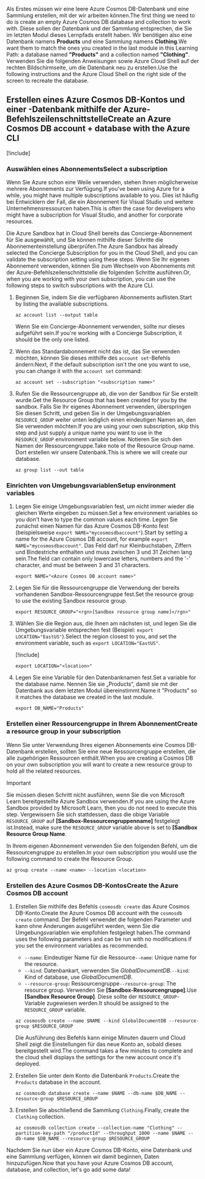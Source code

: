 <span data-ttu-id="fdf8c-101">Als Erstes müssen wir eine leere Azure Cosmos DB-Datenbank und eine Sammlung erstellen, mit der wir arbeiten können.</span><span class="sxs-lookup"><span data-stu-id="fdf8c-101">The first thing we need to do is create an empty Azure Cosmos DB database and collection to work with.</span></span> <span data-ttu-id="fdf8c-102">Diese sollen der Datenbank und der Sammlung entsprechen, die Sie im letzten Modul dieses Lernpfads erstellt haben. Wir benötigen also eine Datenbank namens **Products** und eine Sammlung namens **Clothing**.</span><span class="sxs-lookup"><span data-stu-id="fdf8c-102">We want them to match the ones you created in the last module in this Learning Path: a database named **"Products"** and a collection named **"Clothing"**.</span></span> <span data-ttu-id="fdf8c-103">Verwenden Sie die folgenden Anweisungen sowie Azure Cloud Shell auf der rechten Bildschirmseite, um die Datenbank neu zu erstellen.</span><span class="sxs-lookup"><span data-stu-id="fdf8c-103">Use the following instructions and the Azure Cloud Shell on the right side of the screen to recreate the database.</span></span>

## <a name="create-an-azure-cosmos-db-account--database-with-the-azure-cli"></a><span data-ttu-id="fdf8c-104">Erstellen eines Azure Cosmos DB-Kontos und einer -Datenbank mithilfe der Azure-Befehlszeilenschnittstelle</span><span class="sxs-lookup"><span data-stu-id="fdf8c-104">Create an Azure Cosmos DB account + database with the Azure CLI</span></span>

[!include[](../../../includes/azure-sandbox-activate.md)]

### <a name="select-a-subscription"></a><span data-ttu-id="fdf8c-105">Auswählen eines Abonnements</span><span class="sxs-lookup"><span data-stu-id="fdf8c-105">Select a subscription</span></span>

<span data-ttu-id="fdf8c-106">Wenn Sie Azure schon eine Weile verwenden, stehen Ihnen möglicherweise mehrere Abonnements zur Verfügung.</span><span class="sxs-lookup"><span data-stu-id="fdf8c-106">If you've been using Azure for a while, you might have multiple subscriptions available to you.</span></span> <span data-ttu-id="fdf8c-107">Dies ist häufig bei Entwicklern der Fall, die ein Abonnement für Visual Studio und weitere Unternehmensressourcen haben.</span><span class="sxs-lookup"><span data-stu-id="fdf8c-107">This is often the case for developers who might have a subscription for Visual Studio, and another for corporate resources.</span></span>

<span data-ttu-id="fdf8c-108">Die Azure Sandbox hat in Cloud Shell bereits das Concierge-Abonnement für Sie ausgewählt, und Sie können mithilfe dieser Schritte die Abonnementeinstellung überprüfen.</span><span class="sxs-lookup"><span data-stu-id="fdf8c-108">The Azure Sandbox has already selected the Concierge Subscription for you in the Cloud Shell, and you can validate the subscription setting using these steps.</span></span> <span data-ttu-id="fdf8c-109">Wenn Sie Ihr eigenes Abonnement verwenden, können Sie zum Wechseln von Abonnements mit der Azure-Befehlszeilenschnittstelle die folgenden Schritte ausführen.</span><span class="sxs-lookup"><span data-stu-id="fdf8c-109">Or, when you are working with your own subscription, you can use the following steps to switch subscriptions with the Azure CLI.</span></span>

1. <span data-ttu-id="fdf8c-110">Beginnen Sie, indem Sie die verfügbaren Abonnements auflisten.</span><span class="sxs-lookup"><span data-stu-id="fdf8c-110">Start by listing the available subscriptions.</span></span>

    ```azurecli
    az account list --output table
    ```

   <span data-ttu-id="fdf8c-111">Wenn Sie ein Concierge-Abonnement verwenden, sollte nur dieses aufgeführt sein.</span><span class="sxs-lookup"><span data-stu-id="fdf8c-111">If you're working with a Concierge Subscription, it should be the only one listed.</span></span>

1. <span data-ttu-id="fdf8c-112">Wenn das Standardabonnement nicht das ist, das Sie verwenden möchten, können Sie dieses mithilfe des `account set`-Befehls ändern:</span><span class="sxs-lookup"><span data-stu-id="fdf8c-112">Next, if the default subscription isn't the one you want to use, you can change it with the `account set` command:</span></span>

    ```azurecli
    az account set --subscription "<subscription name>"
    ```
    
1. <span data-ttu-id="fdf8c-113">Rufen Sie die Ressourcengruppe ab, die von der Sandbox für Sie erstellt wurde.</span><span class="sxs-lookup"><span data-stu-id="fdf8c-113">Get the Resource Group that has been created for you by the sandbox.</span></span> <span data-ttu-id="fdf8c-114">Falls Sie Ihr eigenes Abonnement verwenden, überspringen Sie diesen Schritt, und geben Sie in der Umgebungsvariablen `RESOURCE_GROUP` weiter unten lediglich einen eindeutigen Namen an, den Sie verwenden möchten.</span><span class="sxs-lookup"><span data-stu-id="fdf8c-114">If you are using your own subscription, skip this step and just supply a unique name you want to use in the `RESOURCE_GROUP` environment variable below.</span></span> <span data-ttu-id="fdf8c-115">Notieren Sie sich den Namen der Ressourcengruppe.</span><span class="sxs-lookup"><span data-stu-id="fdf8c-115">Take note of the Resource Group name.</span></span> <span data-ttu-id="fdf8c-116">Dort erstellen wir unsere Datenbank.</span><span class="sxs-lookup"><span data-stu-id="fdf8c-116">This is where we will create our database.</span></span>

    ```azurecli
    az group list --out table
    ```
### <a name="setup-environment-variables"></a><span data-ttu-id="fdf8c-117">Einrichten von Umgebungsvariablen</span><span class="sxs-lookup"><span data-stu-id="fdf8c-117">Setup environment variables</span></span>

1. <span data-ttu-id="fdf8c-118">Legen Sie einige Umgebungsvariablen fest, um nicht immer wieder die gleichen Werte eingeben zu müssen.</span><span class="sxs-lookup"><span data-stu-id="fdf8c-118">Set a few environment variables so you don't have to type the common values each time.</span></span> <span data-ttu-id="fdf8c-119">Legen Sie zunächst einen Namen für das Azure Cosmos DB-Konto fest (beispielsweise `export NAME="mycosmosdbaccount"`).</span><span class="sxs-lookup"><span data-stu-id="fdf8c-119">Start by setting a name for the Azure Cosmos DB account, for example `export NAME="mycosmosdbaccount"`.</span></span> <span data-ttu-id="fdf8c-120">Das Feld darf nur Kleinbuchstaben, Ziffern und Bindestriche enthalten und muss zwischen 3 und 31 Zeichen lang sein.</span><span class="sxs-lookup"><span data-stu-id="fdf8c-120">The field can contain only lowercase letters, numbers and the '-' character, and must be between 3 and 31 characters.</span></span>

    ```azurecli
    export NAME="<Azure Cosmos DB account name>"
    ```

1. <span data-ttu-id="fdf8c-121">Legen Sie für die Ressourcengruppe die Verwendung der bereits vorhandenen Sandbox-Ressourcengruppe fest.</span><span class="sxs-lookup"><span data-stu-id="fdf8c-121">Set the resource group to use the existing Sandbox resource group.</span></span>

    ```azurecli
    export RESOURCE_GROUP="<rgn>[Sandbox resource group name]</rgn>"
    ```

1. <span data-ttu-id="fdf8c-122">Wählen Sie die Region aus, die Ihnen am nächsten ist, und legen Sie die Umgebungsvariable entsprechen fest (Beispiel: `export LOCATION="EastUS"`).</span><span class="sxs-lookup"><span data-stu-id="fdf8c-122">Select the region closest to you, and set the environment variable, such as `export LOCATION="EastUS"`.</span></span>

    [!include[](../../../includes/azure-sandbox-regions-first-mention-note.md)]

    ```azurecli
    export LOCATION="<location>"
    ```

1. <span data-ttu-id="fdf8c-123">Legen Sie eine Variable für den Datenbanknamen fest.</span><span class="sxs-lookup"><span data-stu-id="fdf8c-123">Set a variable for the database name.</span></span> <span data-ttu-id="fdf8c-124">Nennen Sie sie „Products“, damit sie mit der Datenbank aus dem letzten Modul übereinstimmt.</span><span class="sxs-lookup"><span data-stu-id="fdf8c-124">Name it "Products" so it matches the database we created in the last module.</span></span>

    ```azurecli
    export DB_NAME="Products"
    ```

### <a name="create-a-resource-group-in-your-subscription"></a><span data-ttu-id="fdf8c-125">Erstellen einer Ressourcengruppe in Ihrem Abonnement</span><span class="sxs-lookup"><span data-stu-id="fdf8c-125">Create a resource group in your subscription</span></span>

<span data-ttu-id="fdf8c-126">Wenn Sie unter Verwendung Ihres eigenen Abonnements eine Cosmos DB-Datenbank erstellen, sollten Sie eine neue Ressourcengruppe erstellen, die alle zugehörigen Ressourcen enthält.</span><span class="sxs-lookup"><span data-stu-id="fdf8c-126">When you are creating a Cosmos DB on your own subscription you will want to create a new resource group to hold all the related resources.</span></span>

> [!IMPORTANT]
> <span data-ttu-id="fdf8c-127">Sie müssen diesen Schritt nicht ausführen, wenn Sie die von Microsoft Learn bereitgestellte Azure Sandbox verwenden.</span><span class="sxs-lookup"><span data-stu-id="fdf8c-127">If you are using the Azure Sandbox provided by Microsoft Learn, then you do not need to execute this step.</span></span> <span data-ttu-id="fdf8c-128">Vergewissern Sie sich stattdessen, dass die obige Variable `RESOURCE_GROUP` auf **<rgn>[Sandbox-Ressourcengruppenname]</rgn>** festgelegt ist.</span><span class="sxs-lookup"><span data-stu-id="fdf8c-128">Instead, make sure the `RESOURCE_GROUP` variable above is set to **<rgn>[Sandbox Resource Group Name</rgn>**.</span></span>

<span data-ttu-id="fdf8c-129">In Ihrem eigenen Abonnement verwenden Sie den folgenden Befehl, um die Ressourcengruppe zu erstellen.</span><span class="sxs-lookup"><span data-stu-id="fdf8c-129">In your own subscription you would use the following command to create the Resource Group.</span></span> 

```azurecli
az group create --name <name> --location <location>
```

### <a name="create-the-azure-cosmos-db-account"></a><span data-ttu-id="fdf8c-130">Erstellen des Azure Cosmos DB-Kontos</span><span class="sxs-lookup"><span data-stu-id="fdf8c-130">Create the Azure Cosmos DB account</span></span>

1. <span data-ttu-id="fdf8c-131">Erstellen Sie mithilfe des Befehls `cosmosdb create` das Azure Cosmos DB-Konto.</span><span class="sxs-lookup"><span data-stu-id="fdf8c-131">Create the Azure Cosmos DB account with the `cosmosdb create` command.</span></span> <span data-ttu-id="fdf8c-132">Der Befehl verwendet die folgenden Parameter und kann ohne Änderungen ausgeführt werden, wenn Sie die Umgebungsvariablen wie empfohlen festgelegt haben.</span><span class="sxs-lookup"><span data-stu-id="fdf8c-132">The command uses the following parameters and can be run with no modifications if you set the environment variables as recommended.</span></span>
    - <span data-ttu-id="fdf8c-133">`--name`: Eindeutiger Name für die Ressource</span><span class="sxs-lookup"><span data-stu-id="fdf8c-133">`--name`: Unique name for the resource.</span></span>
    - <span data-ttu-id="fdf8c-134">`--kind`: Datenbankart, verwenden Sie _GlobalDocumentDB_.</span><span class="sxs-lookup"><span data-stu-id="fdf8c-134">`--kind`: Kind of database, use _GlobalDocumentDB_.</span></span>
    - <span data-ttu-id="fdf8c-135">`--resource-group`: Ressourcengruppe</span><span class="sxs-lookup"><span data-stu-id="fdf8c-135">`--resource-group`: The resource group.</span></span> <span data-ttu-id="fdf8c-136">Verwenden Sie **<rgn>[Sandbox-Ressourcengruppe]</rgn>**.</span><span class="sxs-lookup"><span data-stu-id="fdf8c-136">Use **<rgn>[Sandbox Resource Group]</rgn>**.</span></span> <span data-ttu-id="fdf8c-137">Diese sollte der `RESOURCE_GROUP`-Variable zugewiesen werden.</span><span class="sxs-lookup"><span data-stu-id="fdf8c-137">It should be assigned to the `RESOURCE_GROUP` variable.</span></span>

    ```azurecli
    az cosmosdb create --name $NAME --kind GlobalDocumentDB --resource-group $RESOURCE_GROUP
    ```

    <span data-ttu-id="fdf8c-138">Die Ausführung des Befehls kann einige Minuten dauern und Cloud Shell zeigt die Einstellungen für das neue Konto an, sobald dieses bereitgestellt wird.</span><span class="sxs-lookup"><span data-stu-id="fdf8c-138">The command takes a few minutes to complete and the cloud shell displays the settings for the new account once it's deployed.</span></span>

1. <span data-ttu-id="fdf8c-139">Erstellen Sie unter dem Konto die Datenbank `Products`.</span><span class="sxs-lookup"><span data-stu-id="fdf8c-139">Create the `Products` database in the account.</span></span>

    ```azurecli
    az cosmosdb database create --name $NAME --db-name $DB_NAME --resource-group $RESOURCE_GROUP
    ```

1. <span data-ttu-id="fdf8c-140">Erstellen Sie abschließend die Sammlung `Clothing`.</span><span class="sxs-lookup"><span data-stu-id="fdf8c-140">Finally, create the `Clothing` collection.</span></span>

    ```azurecli
    az cosmosdb collection create --collection-name "Clothing" --partition-key-path "/productId" --throughput 1000 --name $NAME --db-name $DB_NAME --resource-group $RESOURCE_GROUP
    ```

<span data-ttu-id="fdf8c-141">Nachdem Sie nun über ein Azure Cosmos DB-Konto, eine Datenbank und eine Sammlung verfügen, können wir damit beginnen, Daten hinzuzufügen.</span><span class="sxs-lookup"><span data-stu-id="fdf8c-141">Now that you have your Azure Cosmos DB account, database, and collection, let's go add some data!</span></span>